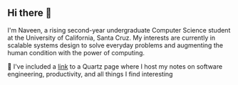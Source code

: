 ## Hi there 👋

I'm Naveen, a rising second-year undergraduate Computer Science student at the University of California, Santa Cruz. My interests are currently in scalable systems design to solve everyday problems and augmenting the human condition with the power of computing. 

🔗 I've included a [link](https://nchalla3.github.io/notes/) to a Quartz page where I host my notes on software engineering, productivity, and all things I find interesting


<!--
**nchalla3/nchalla3** is a ✨ _special_ ✨ repository because its `README.md` (this file) appears on your GitHub profile.

Here are some ideas to get you started:

- 🔭 I’m currently working on ...
- 🌱 I’m currently learning ...
- 👯 I’m looking to collaborate on ...
- 🤔 I’m looking for help with ...
- 💬 Ask me about ...
- 📫 How to reach me: ...
- 😄 Pronouns: ...
- ⚡ Fun fact: ...
-->
